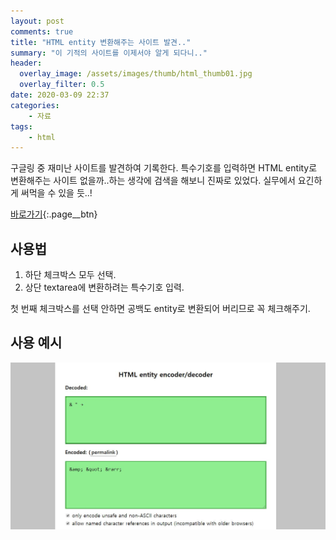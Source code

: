 ```yaml
---
layout: post
comments: true
title: "HTML entity 변환해주는 사이트 발견.."
summary: "이 기적의 사이트를 이제서야 알게 되다니.."
header:
  overlay_image: /assets/images/thumb/html_thumb01.jpg
  overlay_filter: 0.5
date: 2020-03-09 22:37
categories:
    - 자료
tags:
    - html
---
```

구글링 중 재미난 사이트를 발견하여 기록한다. 특수기호를 입력하면 HTML entity로 변환해주는 사이트 없을까..하는 생각에 검색을 해보니 진짜로 있었다. 실무에서 요긴하게 써먹을 수 있을 듯..!

[바로가기](https://mothereff.in/html-entities){:.page__btn}

## 사용법

1. 하단 체크박스 모두 선택.
2. 상단 textarea에 변환하려는 특수기호 입력.

첫 번째 체크박스를 선택 안하면 공백도 entity로 변환되어 버리므로 꼭 체크해주기.

## 사용 예시

![사용 예시](/assets/images/post/entity-converter_img01.jpg)